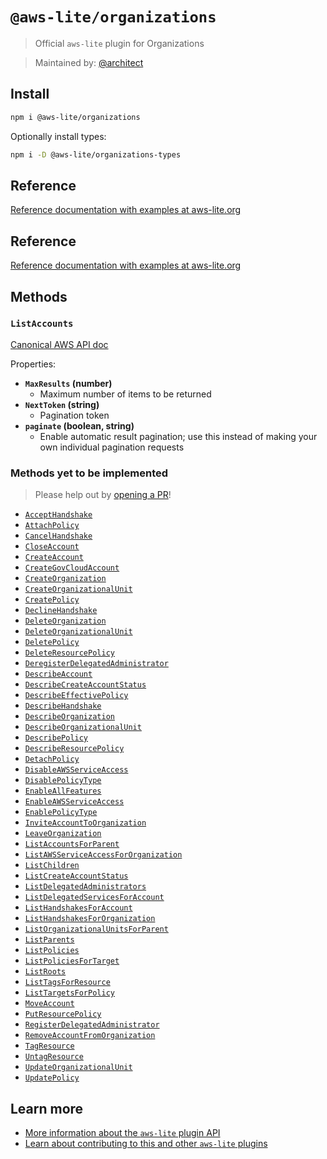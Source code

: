 # `@aws-lite/organizations`

> Official `aws-lite` plugin for Organizations

> Maintained by: [@architect](https://github.com/architect)


## Install

```sh
npm i @aws-lite/organizations
```

Optionally install types:

```sh
npm i -D @aws-lite/organizations-types
```


## Reference

[Reference documentation with examples at aws-lite.org](https://aws-lite.org/services/organizations)


## Reference

[Reference documentation with examples at aws-lite.org](https://aws-lite.org/services/organizations)


## Methods

<!-- ! Do not remove METHOD_DOCS_START / METHOD_DOCS_END ! -->
<!-- METHOD_DOCS_START -->
### `ListAccounts`

[Canonical AWS API doc](https://docs.aws.amazon.com/organizations/latest/APIReference/API_ListAccounts.html)

Properties:
- **`MaxResults` (number)**
  - Maximum number of items to be returned
- **`NextToken` (string)**
  - Pagination token
- **`paginate` (boolean, string)**
  - Enable automatic result pagination; use this instead of making your own individual pagination requests


### Methods yet to be implemented

> Please help out by [opening a PR](https://github.com/architect/aws-lite#authoring-aws-lite-plugins)!

- [`AcceptHandshake`](https://docs.aws.amazon.com/organizations/latest/APIReference/API_AcceptHandshake.html)
- [`AttachPolicy`](https://docs.aws.amazon.com/organizations/latest/APIReference/API_AttachPolicy.html)
- [`CancelHandshake`](https://docs.aws.amazon.com/organizations/latest/APIReference/API_CancelHandshake.html)
- [`CloseAccount`](https://docs.aws.amazon.com/organizations/latest/APIReference/API_CloseAccount.html)
- [`CreateAccount`](https://docs.aws.amazon.com/organizations/latest/APIReference/API_CreateAccount.html)
- [`CreateGovCloudAccount`](https://docs.aws.amazon.com/organizations/latest/APIReference/API_CreateGovCloudAccount.html)
- [`CreateOrganization`](https://docs.aws.amazon.com/organizations/latest/APIReference/API_CreateOrganization.html)
- [`CreateOrganizationalUnit`](https://docs.aws.amazon.com/organizations/latest/APIReference/API_CreateOrganizationalUnit.html)
- [`CreatePolicy`](https://docs.aws.amazon.com/organizations/latest/APIReference/API_CreatePolicy.html)
- [`DeclineHandshake`](https://docs.aws.amazon.com/organizations/latest/APIReference/API_DeclineHandshake.html)
- [`DeleteOrganization`](https://docs.aws.amazon.com/organizations/latest/APIReference/API_DeleteOrganization.html)
- [`DeleteOrganizationalUnit`](https://docs.aws.amazon.com/organizations/latest/APIReference/API_DeleteOrganizationalUnit.html)
- [`DeletePolicy`](https://docs.aws.amazon.com/organizations/latest/APIReference/API_DeletePolicy.html)
- [`DeleteResourcePolicy`](https://docs.aws.amazon.com/organizations/latest/APIReference/API_DeleteResourcePolicy.html)
- [`DeregisterDelegatedAdministrator`](https://docs.aws.amazon.com/organizations/latest/APIReference/API_DeregisterDelegatedAdministrator.html)
- [`DescribeAccount`](https://docs.aws.amazon.com/organizations/latest/APIReference/API_DescribeAccount.html)
- [`DescribeCreateAccountStatus`](https://docs.aws.amazon.com/organizations/latest/APIReference/API_DescribeCreateAccountStatus.html)
- [`DescribeEffectivePolicy`](https://docs.aws.amazon.com/organizations/latest/APIReference/API_DescribeEffectivePolicy.html)
- [`DescribeHandshake`](https://docs.aws.amazon.com/organizations/latest/APIReference/API_DescribeHandshake.html)
- [`DescribeOrganization`](https://docs.aws.amazon.com/organizations/latest/APIReference/API_DescribeOrganization.html)
- [`DescribeOrganizationalUnit`](https://docs.aws.amazon.com/organizations/latest/APIReference/API_DescribeOrganizationalUnit.html)
- [`DescribePolicy`](https://docs.aws.amazon.com/organizations/latest/APIReference/API_DescribePolicy.html)
- [`DescribeResourcePolicy`](https://docs.aws.amazon.com/organizations/latest/APIReference/API_DescribeResourcePolicy.html)
- [`DetachPolicy`](https://docs.aws.amazon.com/organizations/latest/APIReference/API_DetachPolicy.html)
- [`DisableAWSServiceAccess`](https://docs.aws.amazon.com/organizations/latest/APIReference/API_DisableAWSServiceAccess.html)
- [`DisablePolicyType`](https://docs.aws.amazon.com/organizations/latest/APIReference/API_DisablePolicyType.html)
- [`EnableAllFeatures`](https://docs.aws.amazon.com/organizations/latest/APIReference/API_EnableAllFeatures.html)
- [`EnableAWSServiceAccess`](https://docs.aws.amazon.com/organizations/latest/APIReference/API_EnableAWSServiceAccess.html)
- [`EnablePolicyType`](https://docs.aws.amazon.com/organizations/latest/APIReference/API_EnablePolicyType.html)
- [`InviteAccountToOrganization`](https://docs.aws.amazon.com/organizations/latest/APIReference/API_InviteAccountToOrganization.html)
- [`LeaveOrganization`](https://docs.aws.amazon.com/organizations/latest/APIReference/API_LeaveOrganization.html)
- [`ListAccountsForParent`](https://docs.aws.amazon.com/organizations/latest/APIReference/API_ListAccountsForParent.html)
- [`ListAWSServiceAccessForOrganization`](https://docs.aws.amazon.com/organizations/latest/APIReference/API_ListAWSServiceAccessForOrganization.html)
- [`ListChildren`](https://docs.aws.amazon.com/organizations/latest/APIReference/API_ListChildren.html)
- [`ListCreateAccountStatus`](https://docs.aws.amazon.com/organizations/latest/APIReference/API_ListCreateAccountStatus.html)
- [`ListDelegatedAdministrators`](https://docs.aws.amazon.com/organizations/latest/APIReference/API_ListDelegatedAdministrators.html)
- [`ListDelegatedServicesForAccount`](https://docs.aws.amazon.com/organizations/latest/APIReference/API_ListDelegatedServicesForAccount.html)
- [`ListHandshakesForAccount`](https://docs.aws.amazon.com/organizations/latest/APIReference/API_ListHandshakesForAccount.html)
- [`ListHandshakesForOrganization`](https://docs.aws.amazon.com/organizations/latest/APIReference/API_ListHandshakesForOrganization.html)
- [`ListOrganizationalUnitsForParent`](https://docs.aws.amazon.com/organizations/latest/APIReference/API_ListOrganizationalUnitsForParent.html)
- [`ListParents`](https://docs.aws.amazon.com/organizations/latest/APIReference/API_ListParents.html)
- [`ListPolicies`](https://docs.aws.amazon.com/organizations/latest/APIReference/API_ListPolicies.html)
- [`ListPoliciesForTarget`](https://docs.aws.amazon.com/organizations/latest/APIReference/API_ListPoliciesForTarget.html)
- [`ListRoots`](https://docs.aws.amazon.com/organizations/latest/APIReference/API_ListRoots.html)
- [`ListTagsForResource`](https://docs.aws.amazon.com/organizations/latest/APIReference/API_ListTagsForResource.html)
- [`ListTargetsForPolicy`](https://docs.aws.amazon.com/organizations/latest/APIReference/API_ListTargetsForPolicy.html)
- [`MoveAccount`](https://docs.aws.amazon.com/organizations/latest/APIReference/API_MoveAccount.html)
- [`PutResourcePolicy`](https://docs.aws.amazon.com/organizations/latest/APIReference/API_PutResourcePolicy.html)
- [`RegisterDelegatedAdministrator`](https://docs.aws.amazon.com/organizations/latest/APIReference/API_RegisterDelegatedAdministrator.html)
- [`RemoveAccountFromOrganization`](https://docs.aws.amazon.com/organizations/latest/APIReference/API_RemoveAccountFromOrganization.html)
- [`TagResource`](https://docs.aws.amazon.com/organizations/latest/APIReference/API_TagResource.html)
- [`UntagResource`](https://docs.aws.amazon.com/organizations/latest/APIReference/API_UntagResource.html)
- [`UpdateOrganizationalUnit`](https://docs.aws.amazon.com/organizations/latest/APIReference/API_UpdateOrganizationalUnit.html)
- [`UpdatePolicy`](https://docs.aws.amazon.com/organizations/latest/APIReference/API_UpdatePolicy.html)
<!-- METHOD_DOCS_END -->


## Learn more

- [More information about the `aws-lite` plugin API](https://aws-lite.org/plugin-api)
- [Learn about contributing to this and other `aws-lite` plugins](https://aws-lite.org/contributing)
